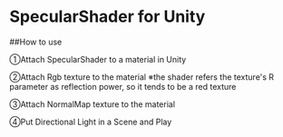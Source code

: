 # SpecularShader for Unity

##How to use

①Attach SpecularShader to a material in Unity

②Attach Rgb texture to the material
※the shader refers the texture's R parameter as reflection power, so it tends to be a red texture

③Attach NormalMap texture to the material

④Put Directional Light in a Scene and Play
